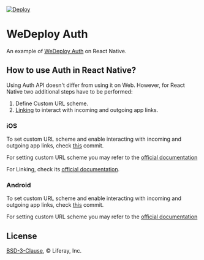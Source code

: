[![Deploy](https://cdn.wedeploy.com/images/deploy.svg)](https://console.wedeploy.com/deploy?repo=https://github.com/wedeploy-examples/auth-react-native-example)

# WeDeploy Auth

An example of [WeDeploy Auth](https://wedeploy.com/docs/auth/) on React Native.

## How to use Auth in React Native?

Using Auth API doesn't differ from using it on Web. However, for React Native two additional steps have to be performed:

1. Define Custom URL scheme.
2. [Linking](https://facebook.github.io/react-native/docs/linking.html) to interact with incoming and outgoing app links.

### iOS

To set custom URL scheme and enable interacting with incoming and outgoing app links, check [this](https://github.com/wedeploy/boilerplate-auth/commit/4f332d0f66fb496106c5495c245d0075b52b235a) commit.

For setting custom URL scheme you may refer to the [official documentation](https://developer.apple.com/library/content/documentation/iPhone/Conceptual/iPhoneOSProgrammingGuide/Inter-AppCommunication/Inter-AppCommunication.html)

For Linking, check its [official documentation]((https://facebook.github.io/react-native/docs/linking.html)).

### Android

To set custom URL scheme and enable interacting with incoming and outgoing app links, check [this](https://github.com/wedeploy/boilerplate-auth/commit/8e0f3486c32fe91feef1e06f969826c904c22499) commit.

For setting custom URL scheme you may refer to the [official documentation](https://developer.android.com/training/basics/intents/filters.html)

## License

[BSD-3-Clause](./LICENSE.md), © Liferay, Inc.
